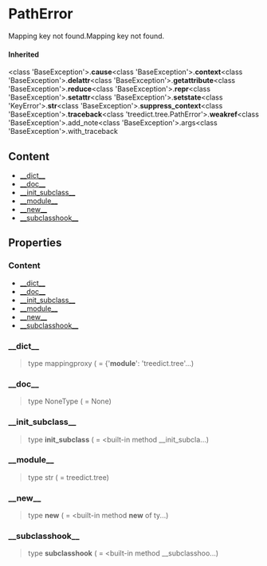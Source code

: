 # PathError

Mapping key not found.Mapping key not found.

#### Inherited

<class 'BaseException'>.__cause__<class 'BaseException'>.__context__<class 'BaseException'>.__delattr__<class 'BaseException'>.__getattribute__<class 'BaseException'>.__reduce__<class 'BaseException'>.__repr__<class 'BaseException'>.__setattr__<class 'BaseException'>.__setstate__<class 'KeyError'>.__str__<class 'BaseException'>.__suppress_context__<class 'BaseException'>.__traceback__<class 'treedict.tree.PathError'>.__weakref__<class 'BaseException'>.add_note<class 'BaseException'>.args<class 'BaseException'>.with_traceback

## Content

- [\_\_dict__](treed-tree-patherror.md#__dict__)
- [\_\_doc__](treed-tree-patherror.md#__doc__)
- [\_\_init_subclass__](treed-tree-patherror.md#__init_subclass__)
- [\_\_module__](treed-tree-patherror.md#__module__)
- [\_\_new__](treed-tree-patherror.md#__new__)
- [\_\_subclasshook__](treed-tree-patherror.md#__subclasshook__)


## Properties

### Content

- [\_\_dict__](treed-tree-patherror.md#__dict__)
- [\_\_doc__](treed-tree-patherror.md#__doc__)
- [\_\_init_subclass__](treed-tree-patherror.md#__init_subclass__)
- [\_\_module__](treed-tree-patherror.md#__module__)
- [\_\_new__](treed-tree-patherror.md#__new__)
- [\_\_subclasshook__](treed-tree-patherror.md#__subclasshook__)


### \_\_dict__


> type mappingproxy ( = {'__module__': 'treedict.tree'...)



### \_\_doc__


> type NoneType ( = None)



### \_\_init_subclass__


> type __init_subclass__ ( = <built-in method __init_subcla...)



### \_\_module__


> type str ( = treedict.tree)



### \_\_new__


> type __new__ ( = <built-in method __new__ of ty...)



### \_\_subclasshook__


> type __subclasshook__ ( = <built-in method __subclasshoo...)

